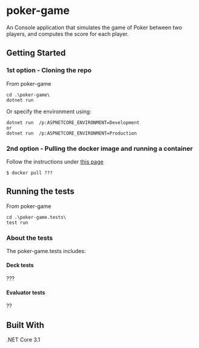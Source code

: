 # poker-game
An Console application that simulates the game of Poker between two players, and computes the score for each player.

## Getting Started

### 1st option - Cloning the repo
From poker-game
```
cd .\poker-game\
dotnet run
```
Or specify the environment using:
```
dotnet run  /p:ASPNETCORE_ENVIRONMENT=Development
or
dotnet run  /p:ASPNETCORE_ENVIRONMENT=Production
```

### 2nd option - Pulling the docker image and running a container
Follow the instructions under [this page](url??? )
```
$ docker pull ???
```

## Running the tests
From poker-game
```
cd .\poker-game.tests\
test run
```


### About the tests

The poker-game.tests includes:
#### Deck tests
???
#### Evaluator tests
??

## Built With

.NET Core 3.1 

